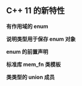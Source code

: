 
## C++ 11 的新特性

**有作用域的 enum**

**说明类型用于保存 enum 对象**

**enum 的前置声明**

**标准库 mem_fn 类模板**

**类类型的 union 成员**
